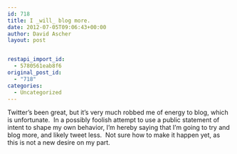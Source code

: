 ```yaml
---
id: 718
title: I _will_ blog more.
date: 2012-07-05T09:06:43+00:00
author: David Ascher
layout: post


restapi_import_id:
  - 5780561eab8f6
original_post_id:
  - "718"
categories:
  - Uncategorized
---
```

Twitter&#8217;s been great, but it&#8217;s very much robbed me of energy to blog, which is unfortunate.  In a possibly foolish attempt to use a public statement of intent to shape my own behavior, I&#8217;m hereby saying that I&#8217;m going to try and blog more, and likely tweet less.  Not sure how to make it happen yet, as this is not a new desire on my part.